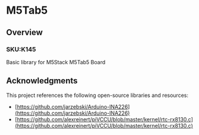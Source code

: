 # M5Tab5

## Overview

### SKU:K145

Basic library for M5Stack M5Tab5 Board

## Acknowledgments

This project references the following open-source libraries and resources:

- [https://github.com/jarzebski/Arduino-INA226](https://github.com/jarzebski/Arduino-INA226)
- [https://github.com/alexreinert/piVCCU/blob/master/kernel/rtc-rx8130.c](https://github.com/alexreinert/piVCCU/blob/master/kernel/rtc-rx8130.c)

